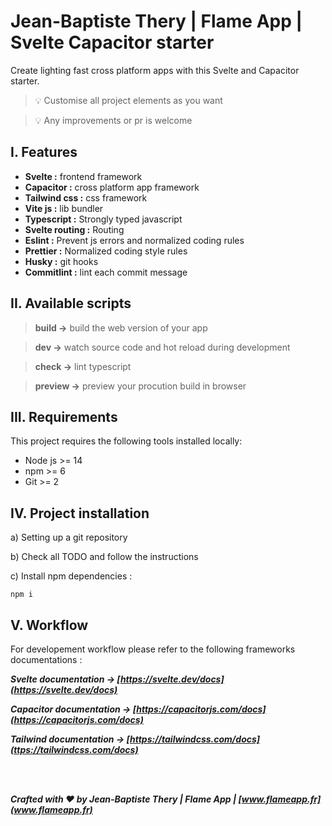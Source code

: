 # Jean-Baptiste Thery | Flame App | Svelte Capacitor starter

Create lighting fast cross platform apps with this Svelte and Capacitor starter.

> 💡 Customise all project elements as you want

> 💡 Any improvements or pr is welcome

## I. Features

- **Svelte :** frontend framework
- **Capacitor :** cross platform app framework
- **Tailwind css :** css framework
- **Vite js :** lib bundler
- **Typescript :** Strongly typed javascript
- **Svelte routing :** Routing
- **Eslint :** Prevent js errors and normalized coding rules
- **Prettier :** Normalized coding style rules
- **Husky :** git hooks
- **Commitlint :** lint each commit message

## II. Available scripts

> **build ->** build the web version of your app

> **dev ->** watch source code and hot reload during development

> **check ->** lint typescript

> **preview ->** preview your procution build in browser

## III. Requirements

This project requires the following tools installed locally:

- Node js >= 14
- npm >= 6
- Git >= 2

## IV. Project installation

a) Setting up a git repository

b) Check all TODO and follow the instructions

c) Install npm dependencies :

```
npm i
```

## V. Workflow

For developement workflow please refer to the following frameworks documentations :

**_Svelte documentation -> [https://svelte.dev/docs](https://svelte.dev/docs)_**

**_Capacitor documentation -> [https://capacitorjs.com/docs](https://capacitorjs.com/docs)_**

**_Tailwind documentation -> [https://tailwindcss.com/docs](ttps://tailwindcss.com/docs)_**

<br/><br/>

**_Crafted with ❤️ by Jean-Baptiste Thery | Flame App | [www.flameapp.fr](www.flameapp.fr)_**
